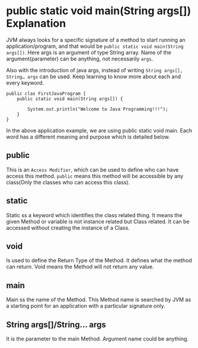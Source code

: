 # public static void main(String args[]) Explanation

JVM always looks for a specific signature of a method to start running an application/program, and that would be ```public static void main(String args[])```. Here args is an argument of type String array. Name of the argument(parameter) can be anything, not necessarily ```args```.

Also with the introduction of java args, instead of writing ```String args[], String… args``` can be used. Keep learning to know more about each and every keyword.


```
public clas FirstJavaProgram {
    public static void main(String args[]) {
        
        System.out.println("Welcome to Java Programming!!!");
    }
}
```
In the above application example, we are using public static void main. Each word has a different meaning and purpose which is detailed below.


## public

This is an ```Access Modifier```, which can be used to define who can have access this method. ```public``` means this method will be accessible by any class(Only the classes who can access this class).  

## static

Static ss a keyword which identifies the class related thing. It means the given Method or variable is not instance related but Class related. It can be accessed without creating the instance of a Class.

## void

Is used to define the Return Type of the Method. It defines what the method can return. Void means the Method will not return any value.

## main

Main ss the name of the Method. This Method name is searched by JVM as a starting point for an application with a particular signature only.

## String args[]/String... args

It is the parameter to the main Method. Argument name could be anything.









